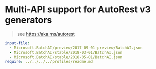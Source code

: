 # Multi-API support for AutoRest v3 generators

> see https://aka.ms/autorest

``` yaml $(enable-multi-api)
input-file:
  - Microsoft.BatchAI/preview/2017-09-01-preview/BatchAI.json
  - Microsoft.BatchAI/stable/2018-03-01/BatchAI.json
  - Microsoft.BatchAI/stable/2018-05-01/BatchAI.json
require: ../../../../profiles/readme.md
```
